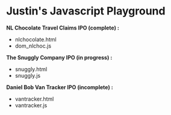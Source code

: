 # Justin's Javascript Playground

**NL Chocolate Travel Claims IPO (complete) :**
* nlchocolate.html
* dom_nlchoc.js

**The Snuggly Company IPO (in progress) :**
* snuggly.html
* snuggly.js

**Daniel Bob Van Tracker IPO (incomplete) :**
* vantracker.html
* vantracker.js
